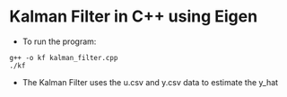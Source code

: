 # Kalman Filter in C++ using Eigen #

* To run the program:

```
g++ -o kf kalman_filter.cpp
./kf
```

* The Kalman Filter uses the u.csv and y.csv data to estimate the y_hat
